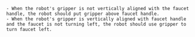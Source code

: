 
    - When the robot's gripper is not vertically aligned with the faucet handle, the robot should put gripper above faucet handle.
    - When the robot's gripper is vertically aligned with faucet handle and the faucet is not turning left, the robot should use gripper to turn faucet left.